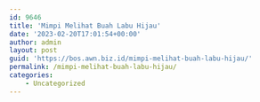 ```yaml
---
id: 9646
title: 'Mimpi Melihat Buah Labu Hijau'
date: '2023-02-20T17:01:54+00:00'
author: admin
layout: post
guid: 'https://bos.awn.biz.id/mimpi-melihat-buah-labu-hijau/'
permalink: /mimpi-melihat-buah-labu-hijau/
categories:
    - Uncategorized
---
```


